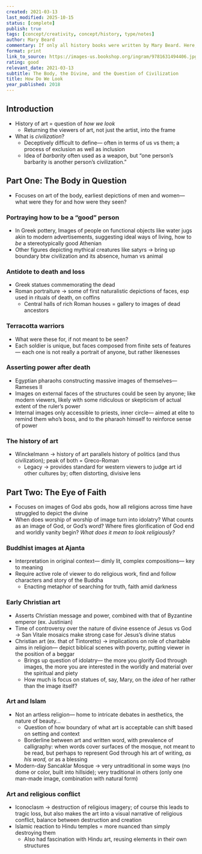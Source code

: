 ```yaml
---
created: 2021-03-13
last_modified: 2025-10-15
status: [complete]
publish: true
tags: [concept/creativity, concept/history, type/notes]
author: Mary Beard
commentary: If only all history books were written by Mary Beard. Here, she considers the meaning of art depicting human and divine bodies, what the viewer of such art brings to the table, and what exactly it means (if anything) to be civilized. Thoroughly enjoyed.
format: print
link_to_source: https://images-us.bookshop.org/ingram/9781631494406.jpg?v=enc-v1
rating: good
relevant_date: 2021-03-13
subtitle: The Body, the Divine, and the Question of Civilization
title: How Do We Look
year_published: 2018
---
```


## Introduction

- History of art = question of *how we look*
    - Returning the viewers of art, not just the artist, into the frame
- What is *civilization*?
    - Deceptively difficult to define— often in terms of us vs them; a process of exclusion as well as inclusion
    - Idea of *barbarity* often used as a weapon, but “one person’s barbarity is another person’s civilization.”

## Part One: The Body in Question

- Focuses on art of the body, earliest depictions of men and women— what were they for and how were they seen?

### Portraying how to be a “good” person

- In Greek pottery, Images of people on functional objects like water jugs akin to modern advertisements, suggesting ideal ways of living, how to *be* a stereotypically good Athenian
- Other figures depicting mythical creatures like satyrs → bring up boundary btw civilization and its absence, human vs animal

### Antidote to death and loss

- Greek statues commemorating the dead
- Roman portraiture → some of first naturalistic depictions of faces, esp used in rituals of death, on coffins
    - Central halls of rich Roman houses = gallery to images of dead ancestors

### Terracotta warriors

- What were these for, if not meant to be seen?
- Each soldier is unique, but faces composed from finite sets of features— each one is not really a portrait of anyone, but rather likenesses

### Asserting power after death

- Egyptian pharaohs constructing massive images of themselves— Rameses II
- Images on external faces of the structures could be seen by anyone; like modern viewers, likely with some ridiculous or skepticism of actual extent of the ruler’s power
- Internal images only accessible to priests, inner circle— aimed at elite to remind them who’s boss, and to the pharaoh himself to reinforce sense of power

### The history of art

- Winckelmann → history of art parallels history of politics (and thus civilization); peak of both = Greco-Roman
    - Legacy → provides standard for western viewers to judge art id other cultures by; often distorting, divisive lens

## Part Two: The Eye of Faith

- Focuses on images of God abs gods, how all religions across time have struggled to depict the divine
- When does worship of worship of image turn into idolatry? What counts as an image of God, or God’s word? Where fires glorification of God end and worldly vanity begin? *What does it mean to look religiously?*

### Buddhist images at Ajanta

- Interpretation in original context— dimly lit, complex compositions— key to meaning
- Require active role of viewer to do religious work, find and follow characters and story of the Buddha
    - Enacting metaphor of searching for truth, faith amid darkness

### Early Christian art

- Asserts Christian message and power, combined with that of Byzantine emperor (ex. Justinian)
- Time of controversy over the nature of divine essence of Jesus vs God → San Vitale mosaics make strong case for Jesus’s divine status
- Christian art (ex. that of Tintoretto) → implications on role of charitable aims in religion— depict biblical scenes with poverty, putting viewer in the position of a beggar
    - Brings up question of idolatry— the more you glorify God through images, the more you are interested in the worldly and material over the spiritual and piety
    - How much is focus on statues of, say, Mary, on the *idea* of her rather than the image itself?

### Art and Islam

- Not an artless religion— home to intricate debates in aesthetics, the nature of beauty...
    - Question of how boundary of what art is acceptable can shift based on setting and context
    - Borderline between art and written word, with prevalence of calligraphy: when words cover surfaces of the mosque, not meant to be read, but perhaps to represent God through his art of writing, *as his word,* or as a blessing
- Modern-day Sancaklar Mosque → very untraditional in some ways (no dome or color, built into hillside); very traditional in others (only one man-made image, combination with natural form)

### Art and religious conflict

- Iconoclasm → destruction of religious imagery; of course this leads to tragic loss, but also makes the art into a visual narrative of religious conflict, balance between destruction and creation
- Islamic reaction to Hindu temples = more nuanced than simply destroying them
    - Also had fascination with Hindu art, reusing elements in their own structures
